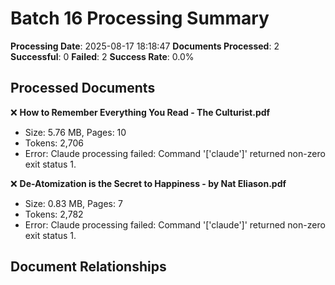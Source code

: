 # Batch 16 Processing Summary

**Processing Date**: 2025-08-17 18:18:47
**Documents Processed**: 2
**Successful**: 0
**Failed**: 2
**Success Rate**: 0.0%

## Processed Documents

❌ **How to Remember Everything You Read - The Culturist.pdf**
   - Size: 5.76 MB, Pages: 10
   - Tokens: 2,706
   - Error: Claude processing failed: Command '['claude']' returned non-zero exit status 1.

❌ **De-Atomization is the Secret to Happiness - by Nat Eliason.pdf**
   - Size: 0.83 MB, Pages: 7
   - Tokens: 2,782
   - Error: Claude processing failed: Command '['claude']' returned non-zero exit status 1.

## Document Relationships

